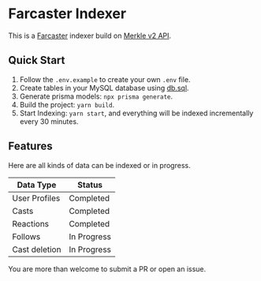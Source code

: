 # Farcaster Indexer

This is a [Farcaster](https://www.farcaster.xyz/) indexer build on [Merkle v2 API](https://farcasterxyz.notion.site/Merkle-v2-API-Documentation-c19a9494383a4ce0bd28db6d44d99ea8#160537d392b64d23b2fac59702046588).

## Quick Start

1. Follow the `.env.example` to create your own `.env` file.
2. Create tables in your MySQL database using [db.sql](https://github.com/ffy/farcaster-indexer/blob/master/db/db.sql).
3. Generate prisma models: `npx prisma generate`.
4. Build the project: `yarn build`.
5. Start Indexing: `yarn start`, and everything will be indexed incrementally every 30 minutes.

## Features

Here are all kinds of data can be indexed or in progress.

|Data Type|Status|
|-|-|
|User Profiles|Completed|
|Casts|Completed|
|Reactions|Completed|
|Follows|In Progress|
|Cast deletion|In Progress|

You are more than welcome to submit a PR or open an issue.
